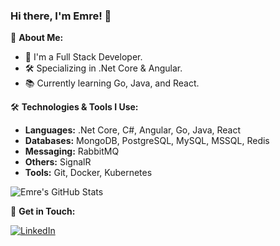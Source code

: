 ### Hi there, I'm Emre! 👋

📖 **About Me:**
- 💼 I'm a Full Stack Developer.
- 🛠️ Specializing in .Net Core & Angular.
- 📚 Currently learning Go, Java, and React.

🛠️ **Technologies & Tools I Use:**
- **Languages:** .Net Core, C#, Angular, Go, Java, React
- **Databases:** MongoDB, PostgreSQL, MySQL, MSSQL, Redis
- **Messaging:** RabbitMQ
- **Others:** SignalR
- **Tools:** Git, Docker, Kubernetes

![Emre's GitHub Stats](https://github-readme-stats.vercel.app/api?username=zemreyilmaz&show_icons=true&theme=radical)

🔗 **Get in Touch:**

[![LinkedIn](https://raw.githubusercontent.com/MartinHeinz/MartinHeinz/master/linkedin-3-16.png)](https://www.linkedin.com/in/zemreyilmaz/)



<!--
**zemreyilmaz/zemreyilmaz** is a ✨ _special_ ✨ repository because its `README.md` (this file) appears on your GitHub profile.

Here are some ideas to get you started:

- 🔭 I’m currently working on ...
- 🌱 I’m currently learning ...
- 👯 I’m looking to collaborate on ...
- 🤔 I’m looking for help with ...
- 💬 Ask me about ...
- 📫 How to reach me: ...
- 😄 Pronouns: ...
- ⚡ Fun fact: ...
-->
